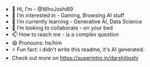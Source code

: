 - 👋 Hi, I’m - @WhoJoshi69
- 👀 I’m interested in - Gaming, Browsing AI stuff
- 🌱 I’m currently learning - Generative AI, Data Science
- 💞️ I’m looking to collaborate - on your bed
- 📫 How to reach me - is a complex question
- 😄 Pronouns: he/him
- ⚡ Fun fact: i didn't write this readme, it's AI generated.
- Check out more on https://superintro.in/darshitjoshi
<!---
WhoJoshi69/WhoJoshi69 is a ✨ special ✨ repository because its `README.md` (this file) appears on your GitHub profile.
You can click the Preview link to take a look at your changes.
--->
